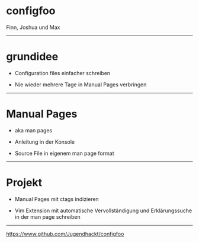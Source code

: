 # configfoo

Finn, Joshua und Max

---

# grundidee

* Configuration files einfacher schreiben

* Nie wieder mehrere Tage in Manual Pages verbringen 
---

# Manual Pages

* aka man pages

* Anleitung in der Konsole

* Source File in eigenem man page format

---
# Projekt

* Manual Pages mit ctags indizieren

* Vim Extension mit automatische Vervollständigung und Erklärungssuche in der man page schreiben

---

https://www.github.com/Jugendhackt/configfoo
